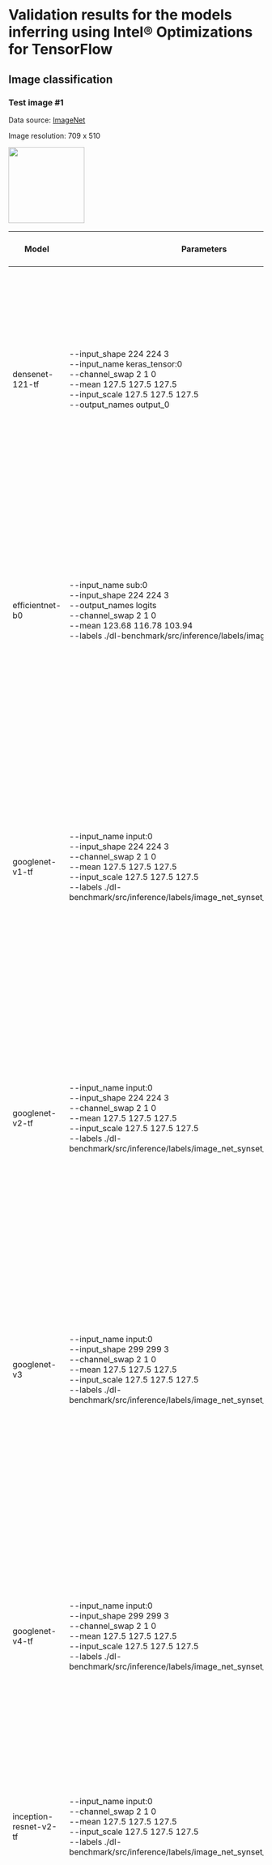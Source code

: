 # Validation results for the models inferring using Intel® Optimizations for TensorFlow

## Image classification

### Test image #1

Data source: [ImageNet][imagenet]

Image resolution: 709 x 510

<div style='float: center'>
<img width="150" src="images\ILSVRC2012_val_00000023.JPEG"></img>
</div>

Model | Parameters | Python API (without using XLA) | Python API (with using XLA)|
-|-|-|-|
densenet-121-tf |--input_shape 224 224 3<br>--input_name keras_tensor:0<br>--channel_swap 2 1 0<br>--mean 127.5 127.5 127.5<br>--input_scale 127.5 127.5 127.5<br>--output_names output_0|0.9906962 Granny Smith<br>0.0014767 lemon<br>0.0012409 orange<br>0.0009354 tennis ball<br>0.0007776 piggy bank, penny bank<br>0.0006042 water jug<br>0.0004794 banana<br>0.0004392 vase<br>0.0004066 pitcher, ewer<br>0.0002944 teapot|0.9906962 Granny Smith<br>0.0014767 lemon<br>0.0012409 orange<br>0.0009354 tennis ball<br>0.0007776 piggy bank, penny bank<br>0.0006042 water jug<br>0.0004794 banana<br>0.0004392 vase<br>0.0004066 pitcher, ewer<br>0.0002944 teapot|
efficientnet-b0 |--input_name sub:0<br>--input_shape 224 224 3<br>--output_names logits<br>--channel_swap 2 1 0<br>--mean 123.68 116.78 103.94<br>--labels ./dl-benchmark/src/inference/labels/image_net_synset.txt|10.7337656 Granny Smith<br>4.8936863 lemon<br>4.3447976 bell pepper<br>4.3027458 orange<br>4.2535648 piggy bank, penny bank<br>4.1575651 tennis ball<br>3.5578172 teapot<br>3.2271135 pomegranate<br>3.1768432 saltshaker, salt shaker<br>3.1720369 acorn|10.7337656 Granny Smith<br>4.8936863 lemon<br>4.3447976 bell pepper<br>4.3027458 orange<br>4.2535648 piggy bank, penny bank<br>4.1575651 tennis ball<br>3.5578172 teapot<br>3.2271135 pomegranate<br>3.1768432 saltshaker, salt shaker<br>3.1720369 acorn|
googlenet-v1-tf |--input_name input:0<br>--input_shape 224 224 3<br>--channel_swap 2 1 0<br>--mean 127.5 127.5 127.5<br>--input_scale 127.5 127.5 127.5<br>--labels ./dl-benchmark/src/inference/labels/image_net_synset_first_class_base.txt|0.6735917 Granny Smith<br>0.0737862 piggy bank, penny bank<br>0.0155381 vase<br>0.0154005 pitcher, ewer<br>0.0136553 saltshaker, salt shaker<br>0.0110440 bell pepper<br>0.0063354 pool table, billiard table, snooker table<br>0.0063268 soap dispenser<br>0.0057057 water jug<br>0.0056899 dumbbell|0.6735917 Granny Smith<br>0.0737862 piggy bank, penny bank<br>0.0155381 vase<br>0.0154005 pitcher, ewer<br>0.0136553 saltshaker, salt shaker<br>0.0110440 bell pepper<br>0.0063354 pool table, billiard table, snooker table<br>0.0063268 soap dispenser<br>0.0057057 water jug<br>0.0056899 dumbbell|
googlenet-v2-tf |--input_name input:0<br>--input_shape 224 224 3<br>--channel_swap 2 1 0<br>--mean 127.5 127.5 127.5<br>--input_scale 127.5 127.5 127.5<br>--labels ./dl-benchmark/src/inference/labels/image_net_synset_first_class_base.txt|0.9849941 Granny Smith<br>0.0010004 lemon<br>0.0009706 pomegranate<br>0.0006835 tennis ball<br>0.0006694 banana<br>0.0004955 orange<br>0.0003062 pitcher, ewer<br>0.0002888 piggy bank, penny bank<br>0.0001519 fig<br>0.0001152 bell pepper|0.9849941 Granny Smith<br>0.0010004 lemon<br>0.0009706 pomegranate<br>0.0006835 tennis ball<br>0.0006694 banana<br>0.0004955 orange<br>0.0003062 pitcher, ewer<br>0.0002888 piggy bank, penny bank<br>0.0001519 fig<br>0.0001152 bell pepper|
googlenet-v3 |--input_name input:0<br>--input_shape 299 299 3<br>--channel_swap 2 1 0<br>--mean 127.5 127.5 127.5<br>--input_scale 127.5 127.5 127.5<br>--labels ./dl-benchmark/src/inference/labels/image_net_synset_first_class_base.txt|0.9867677 Granny Smith<br>0.0008529 bikini, two-piece<br>0.0005354 piggy bank, penny bank<br>0.0003701 pomegranate<br>0.0001682 pool table, billiard table, snooker table<br>0.0001114 brassiere, bra, bandeau<br>0.0001009 orange<br>0.0000922 Band Aid<br>0.0000916 tennis ball<br>0.0000896 syringe|0.9867677 Granny Smith<br>0.0008529 bikini, two-piece<br>0.0005354 piggy bank, penny bank<br>0.0003701 pomegranate<br>0.0001682 pool table, billiard table, snooker table<br>0.0001114 brassiere, bra, bandeau<br>0.0001009 orange<br>0.0000922 Band Aid<br>0.0000916 tennis ball<br>0.0000896 syringe|
googlenet-v4-tf |--input_name input:0<br>--input_shape 299 299 3<br>--channel_swap 2 1 0<br>--mean 127.5 127.5 127.5<br>--input_scale 127.5 127.5 127.5<br>--labels ./dl-benchmark/src/inference/labels/image_net_synset_first_class_base.txt|0.9934987 Granny Smith<br>0.0002234 Rhodesian ridgeback<br>0.0000959 pineapple, ananas<br>0.0000871 hair slide<br>0.0000778 banana<br>0.0000679 orange<br>0.0000540 kuvasz<br>0.0000513 EntleBucher<br>0.0000490 bib<br>0.0000422 traffic light, traffic signal, stoplight|0.9934987 Granny Smith<br>0.0002234 Rhodesian ridgeback<br>0.0000959 pineapple, ananas<br>0.0000871 hair slide<br>0.0000778 banana<br>0.0000679 orange<br>0.0000540 kuvasz<br>0.0000513 EntleBucher<br>0.0000490 bib<br>0.0000422 traffic light, traffic signal, stoplight|
inception-resnet-v2-tf |--input_name input:0<br>--channel_swap 2 1 0<br>--mean 127.5 127.5 127.5<br>--input_scale 127.5 127.5 127.5<br>--labels ./dl-benchmark/src/inference/labels/image_net_synset_first_class_base.txt|9.1747866 Granny Smith<br>4.0729303 pomegranate<br>3.7423978 orange<br>3.7375512 bell pepper<br>3.6937847 piggy bank, penny bank|9.1747866 Granny Smith<br>4.0729303 pomegranate<br>3.7423978 orange<br>3.7375512 bell pepper<br>3.6937847 piggy bank, penny bank|
mixnet-l|--input_name IteratorGetNext:0<br>--output_names logits<br>--input_shape 224 224 3|9.1395369 Granny Smith<br>4.2666969 piggy bank, penny bank<br>3.4046013 saltshaker, salt shaker<br>2.9367111 tennis ball<br>2.5734735 soap dispenser<br>2.5491297 syringe<br>2.4780371 candle, taper, wax light<br>2.4671471 bakery, bakeshop, bakehouse<br>2.4141140 orange<br>2.2456863 pillow|9.1395369 Granny Smith<br>4.2666969 piggy bank, penny bank<br>3.4046013 saltshaker, salt shaker<br>2.9367111 tennis ball<br>2.5734735 soap dispenser<br>2.5491297 syringe<br>2.4780371 candle, taper, wax light<br>2.4671471 bakery, bakeshop, bakehouse<br>2.4141140 orange<br>2.2456863 pillow|
mobilenet-v1-1.0-224-tf |--input_name input:0<br>--channel_swap 2 1 0<br>--mean 127.5 127.5 127.5<br>--input_scale 127.5 127.5 127.5<br>--labels ./dl-benchmark/src/inference/labels/image_net_synset_first_class_base.txt|0.1775393 necklace<br>0.1625960 saltshaker, salt shaker<br>0.0680758 pitcher, ewer<br>0.0600448 syringe<br>0.0574061 Granny Smith|0.1775393 necklace<br>0.1625960 saltshaker, salt shaker<br>0.0680758 pitcher, ewer<br>0.0600448 syringe<br>0.0574061 Granny Smith|
mobilenet-v2-1.0-224 |--input_name input:0<br>--input_shape 224 224 3<br>--channel_swap 2 1 0<br>--mean 127.5 127.5 127.5<br>--input_scale 127.5 127.5 127.5<br>--labels ./dl-benchmark/src/inference/labels/image_net_synset_first_class_base.txt|0.8931151 Granny Smith<br>0.0335338 piggy bank, penny bank<br>0.0027360 saltshaker, salt shaker<br>0.0021255 vase<br>0.0016607 pitcher, ewer|0.8931151 Granny Smith<br>0.0335338 piggy bank, penny bank<br>0.0027360 saltshaker, salt shaker<br>0.0021255 vase<br>0.0016607 pitcher, ewer|
mobilenet-v2-1.4-224 |--input_name input:0<br>--input_shape 224 224 3<br>--channel_swap 2 1 0<br>--mean 127.5 127.5 127.5<br>--input_scale 127.5 127.5 127.5<br>--labels ./dl-benchmark/src/inference/labels/image_net_synset_first_class_base.txt|0.7240402 Granny Smith<br>0.0312107 vase<br>0.0237109 fig<br>0.0122461 piggy bank, penny bank<br>0.0118888 saltshaker, salt shaker|0.7240402 Granny Smith<br>0.0312107 vase<br>0.0237109 fig<br>0.0122461 piggy bank, penny bank<br>0.0118888 saltshaker, salt shaker|
mobilenet-v3-small-1.0-224-tf |-|-|-|
mobilenet-v3-large-1.0-224-tf |-|-|-|
resnet-50-tf |--input_name map/TensorArrayStack/TensorArrayGatherV3:0<br>--input_shape 224 224 3<br>--channel_swap 2 1 0<br>--mean 123.68 116.78 103.94<br>--labels ./dl-benchmark/src/inference/labels/image_net_synset_first_class_base.txt|0.9553044 Granny Smith<br>0.0052123 lemon<br>0.0047184 piggy bank, penny bank<br>0.0045875 orange<br>0.0044232 necklace|0.9553044 Granny Smith<br>0.0052123 lemon<br>0.0047184 piggy bank, penny bank<br>0.0045875 orange<br>0.0044232 necklace|

### Test image #2

Data source: [ImageNet][imagenet]

Image resolution: 500 x 500

<div style='float: center'>
<img width="150" src="images\ILSVRC2012_val_00000247.JPEG">
</div>

Model | Parameters | Python API (without using XLA) | Python API (with using XLA)|
-|-|-|-|
densenet-121-tf |--input_shape 224 224 3<br>--input_name keras_tensor:0<br>--channel_swap 2 1 0<br>--mean 127.5 127.5 127.5<br>--input_scale 127.5 127.5 127.5<br>--output_names output_0|0.9974865 junco, snowbird<br>0.0010784 brambling, Fringilla montifringilla<br>0.0006608 chickadee<br>0.0003314 indigo bunting, indigo finch, indigo bird, Passerina cyanea<br>0.0001343 water ouzel, dipper<br>0.0000895 hummingbird<br>0.0000695 goldfinch, Carduelis carduelis<br>0.0000309 magpie<br>0.0000182 jay<br>0.0000166 house finch, linnet, Carpodacus mexicanus|0.9974865 junco, snowbird<br>0.0010784 brambling, Fringilla montifringilla<br>0.0006608 chickadee<br>0.0003314 indigo bunting, indigo finch, indigo bird, Passerina cyanea<br>0.0001343 water ouzel, dipper<br>0.0000895 hummingbird<br>0.0000695 goldfinch, Carduelis carduelis<br>0.0000309 magpie<br>0.0000182 jay<br>0.0000166 house finch, linnet, Carpodacus mexicanus|
efficientnet-b0 |--input_name sub:0<br>--input_shape 224 224 3<br>--output_names logits<br>--channel_swap 2 1 0<br>--mean 123.68 116.78 103.94<br>--labels ./dl-benchmark/src/inference/labels/image_net_synset.txt|7.7920899 junco, snowbird<br>5.7337275 chickadee<br>5.4845691 water ouzel, dipper<br>3.9789405 brambling, Fringilla montifringilla<br>3.1936705 bulbul<br>2.9660630 goldfinch, Carduelis carduelis<br>2.3687637 red-backed sandpiper, dunlin, Erolia alpina<br>2.3143539 house finch, linnet, Carpodacus mexicanus<br>2.0986230 magpie<br>2.0537992 jay|7.7920899 junco, snowbird<br>5.7337275 chickadee<br>5.4845691 water ouzel, dipper<br>3.9789405 brambling, Fringilla montifringilla<br>3.1936705 bulbul<br>2.9660630 goldfinch, Carduelis carduelis<br>2.3687637 red-backed sandpiper, dunlin, Erolia alpina<br>2.3143539 house finch, linnet, Carpodacus mexicanus<br>2.0986230 magpie<br>2.0537992 jay|
googlenet-v1-tf |--input_name input:0<br>--input_shape 224 224 3<br>--channel_swap 2 1 0<br>--mean 127.5 127.5 127.5<br>--input_scale 127.5 127.5 127.5<br>--labels ./dl-benchmark/src/inference/labels/image_net_synset_first_class_base.txt|0.7443175 junco, snowbird<br>0.0474521 brambling, Fringilla montifringilla<br>0.0457433 chickadee<br>0.0213393 goldfinch, Carduelis carduelis<br>0.0085103 house finch, linnet, Carpodacus mexicanus<br>0.0063562 water ouzel, dipper<br>0.0061872 indigo bunting, indigo finch, indigo bird, Passerina cyanea<br>0.0021891 bulbul<br>0.0020557 jay<br>0.0009130 magpie|0.7443175 junco, snowbird<br>0.0474521 brambling, Fringilla montifringilla<br>0.0457433 chickadee<br>0.0213393 goldfinch, Carduelis carduelis<br>0.0085103 house finch, linnet, Carpodacus mexicanus<br>0.0063562 water ouzel, dipper<br>0.0061872 indigo bunting, indigo finch, indigo bird, Passerina cyanea<br>0.0021891 bulbul<br>0.0020557 jay<br>0.0009130 magpie|
googlenet-v2-tf |--input_name input:0<br>--input_shape 224 224 3<br>--channel_swap 2 1 0<br>--mean 127.5 127.5 127.5<br>--input_scale 127.5 127.5 127.5<br>--labels ./dl-benchmark/src/inference/labels/image_net_synset_first_class_base.txt|0.9265916 junco, snowbird<br>0.0166746 brambling, Fringilla montifringilla<br>0.0058714 chickadee<br>0.0026126 water ouzel, dipper<br>0.0022344 indigo bunting, indigo finch, indigo bird, Passerina cyanea<br>0.0022262 goldfinch, Carduelis carduelis<br>0.0015069 house finch, linnet, Carpodacus mexicanus<br>0.0006082 jay<br>0.0005987 loupe, jeweler's loupe<br>0.0003603 American coot, marsh hen, mud hen, water hen, Fulica americana|0.9265916 junco, snowbird<br>0.0166746 brambling, Fringilla montifringilla<br>0.0058714 chickadee<br>0.0026126 water ouzel, dipper<br>0.0022344 indigo bunting, indigo finch, indigo bird, Passerina cyanea<br>0.0022262 goldfinch, Carduelis carduelis<br>0.0015069 house finch, linnet, Carpodacus mexicanus<br>0.0006082 jay<br>0.0005987 loupe, jeweler's loupe<br>0.0003603 American coot, marsh hen, mud hen, water hen, Fulica americana|
googlenet-v3 |--input_name input:0<br>--input_shape 299 299 3<br>--channel_swap 2 1 0<br>--mean 127.5 127.5 127.5<br>--input_scale 127.5 127.5 127.5<br>--labels ./dl-benchmark/src/inference/labels/image_net_synset_first_class_base.txt|0.9488295 junco, snowbird<br>0.0005887 water ouzel, dipper<br>0.0004797 iron, smoothing iron<br>0.0003071 indigo bunting, indigo finch, indigo bird, Passerina cyanea<br>0.0002692 cleaver, meat cleaver, chopper<br>0.0002677 ox<br>0.0002656 oxcart<br>0.0002526 photocopier<br>0.0002514 brambling, Fringilla montifringilla<br>0.0002449 cougar, puma, catamount, mountain lion, painter, panther, Felis concolor|0.9488295 junco, snowbird<br>0.0005887 water ouzel, dipper<br>0.0004797 iron, smoothing iron<br>0.0003071 indigo bunting, indigo finch, indigo bird, Passerina cyanea<br>0.0002692 cleaver, meat cleaver, chopper<br>0.0002677 ox<br>0.0002656 oxcart<br>0.0002526 photocopier<br>0.0002514 brambling, Fringilla montifringilla<br>0.0002449 cougar, puma, catamount, mountain lion, painter, panther, Felis concolor|
googlenet-v4-tf |--input_name input:0<br>--input_shape 299 299 3<br>--channel_swap 2 1 0<br>--mean 127.5 127.5 127.5<br>--input_scale 127.5 127.5 127.5<br>--labels ./dl-benchmark/src/inference/labels/image_net_synset_first_class_base.txt|0.9399364 junco, snowbird<br>0.0005925 indigo bunting, indigo finch, indigo bird, Passerina cyanea<br>0.0005340 chickadee<br>0.0005273 brambling, Fringilla montifringilla<br>0.0004121 house finch, linnet, Carpodacus mexicanus<br>0.0004003 water ouzel, dipper<br>0.0003616 hamster<br>0.0002994 goldfinch, Carduelis carduelis<br>0.0002704 koala, koala bear, kangaroo bear, native bear, Phascolarctos cinereus<br>0.0002471 robin, American robin, Turdus migratorius|0.9399364 junco, snowbird<br>0.0005925 indigo bunting, indigo finch, indigo bird, Passerina cyanea<br>0.0005340 chickadee<br>0.0005273 brambling, Fringilla montifringilla<br>0.0004121 house finch, linnet, Carpodacus mexicanus<br>0.0004003 water ouzel, dipper<br>0.0003616 hamster<br>0.0002994 goldfinch, Carduelis carduelis<br>0.0002704 koala, koala bear, kangaroo bear, native bear, Phascolarctos cinereus<br>0.0002471 robin, American robin, Turdus migratorius|
inception-resnet-v2-tf |--input_name input:0<br>--channel_swap 2 1 0<br>--mean 127.5 127.5 127.5<br>--input_scale 127.5 127.5 127.5<br>--labels ./dl-benchmark/src/inference/labels/image_net_synset_first_class_base.txt|10.2994785 junco, snowbird<br>5.9667974 brambling, Fringilla montifringilla<br>3.8809638 indigo bunting, indigo finch, indigo bird, Passerina cyanea<br>3.7881403 house finch, linnet, Carpodacus mexicanus<br>3.4699843 goldfinch, Carduelis carduelis|10.2994785 junco, snowbird<br>5.9667974 brambling, Fringilla montifringilla<br>3.8809638 indigo bunting, indigo finch, indigo bird, Passerina cyanea<br>3.7881403 house finch, linnet, Carpodacus mexicanus<br>3.4699843 goldfinch, Carduelis carduelis|
mixnet-l|--input_name IteratorGetNext:0<br>--output_names logits<br>--input_shape 224 224 3|8.9584866 junco, snowbird<br>5.7800508 brambling, Fringilla montifringilla<br>4.1285877 water ouzel, dipper<br>3.8712854 goldfinch, Carduelis carduelis<br>3.6966913 chickadee<br>3.1218438 indigo bunting, indigo finch, indigo bird, Passerina cyanea<br>2.9483540 house finch, linnet, Carpodacus mexicanus<br>1.7852575 face powder<br>1.7800363 chain<br>1.6861986 hamster|8.9584866 junco, snowbird<br>5.7800508 brambling, Fringilla montifringilla<br>4.1285877 water ouzel, dipper<br>3.8712854 goldfinch, Carduelis carduelis<br>3.6966913 chickadee<br>3.1218438 indigo bunting, indigo finch, indigo bird, Passerina cyanea<br>2.9483540 house finch, linnet, Carpodacus mexicanus<br>1.7852575 face powder<br>1.7800363 chain<br>1.6861986 hamster|
mobilenet-v1-1.0-224-tf |--input_name input:0<br>--channel_swap 2 1 0<br>--mean 127.5 127.5 127.5<br>--input_scale 127.5 127.5 127.5<br>--labels ./dl-benchmark/src/inference/labels/image_net_synset_first_class_base.txt|0.9818491 junco, snowbird<br>0.0097170 house finch, linnet, Carpodacus mexicanus<br>0.0029993 brambling, Fringilla montifringilla<br>0.0022394 goldfinch, Carduelis carduelis<br>0.0022212 chickadee|0.9818491 junco, snowbird<br>0.0097170 house finch, linnet, Carpodacus mexicanus<br>0.0029993 brambling, Fringilla montifringilla<br>0.0022394 goldfinch, Carduelis carduelis<br>0.0022212 chickadee|
mobilenet-v2-1.0-224 |--input_name input:0<br>--input_shape 224 224 3<br>--channel_swap 2 1 0<br>--mean 127.5 127.5 127.5<br>--input_scale 127.5 127.5 127.5<br>--labels ./dl-benchmark/src/inference/labels/image_net_synset_first_class_base.txt|0.8770270 junco, snowbird<br>0.0143872 water ouzel, dipper<br>0.0103318 chickadee<br>0.0063065 brambling, Fringilla montifringilla<br>0.0013868 red-backed sandpiper, dunlin, Erolia alpina|0.8770270 junco, snowbird<br>0.0143872 water ouzel, dipper<br>0.0103318 chickadee<br>0.0063065 brambling, Fringilla montifringilla<br>0.0013868 red-backed sandpiper, dunlin, Erolia alpina|
mobilenet-v2-1.4-224 |--input_name input:0<br>--input_shape 224 224 3<br>--channel_swap 2 1 0<br>--mean 127.5 127.5 127.5<br>--input_scale 127.5 127.5 127.5<br>--labels ./dl-benchmark/src/inference/labels/image_net_synset_first_class_base.txt|0.6637316 junco, snowbird<br>0.0811651 chickadee<br>0.0119593 water ouzel, dipper<br>0.0038528 brambling, Fringilla montifringilla<br>0.0022498 goldfinch, Carduelis carduelis|0.6637316 junco, snowbird<br>0.0811651 chickadee<br>0.0119593 water ouzel, dipper<br>0.0038528 brambling, Fringilla montifringilla<br>0.0022498 goldfinch, Carduelis carduelis|
mobilenet-v3-small-1.0-224-tf |-|-|-|
mobilenet-v3-large-1.0-224-tf |-|-|-|
resnet-50-tf |--input_name map/TensorArrayStack/TensorArrayGatherV3:0<br>--input_shape 224 224 3<br>--channel_swap 2 1 0<br>--mean 123.68 116.78 103.94<br>--labels ./dl-benchmark/src/inference/labels/image_net_synset_first_class_base.txt|0.9983400 junco, snowbird<br>0.0004680 brambling, Fringilla montifringilla<br>0.0003848 chickadee<br>0.0003656 water ouzel, dipper<br>0.0003383 goldfinch, Carduelis carduelis|0.9983400 junco, snowbird<br>0.0004680 brambling, Fringilla montifringilla<br>0.0003848 chickadee<br>0.0003656 water ouzel, dipper<br>0.0003383 goldfinch, Carduelis carduelis|

### Test image #3

Data source: [ImageNet][imagenet]

Image resolution: 333 x 500

<div style='float: center'>
<img width="150" src="images\ILSVRC2012_val_00018592.JPEG">
</div>

Model | Parameters | Python API (without using XLA) | Python API (with using XLA)|
-|-|-|-|
densenet-121-tf |--input_shape 224 224 3<br>--input_name keras_tensor:0<br>--channel_swap 2 1 0<br>--mean 127.5 127.5 127.5<br>--input_scale 127.5 127.5 127.5<br>--output_names output_0|0.4439965 liner, ocean liner<br>0.1304450 drilling platform, offshore rig<br>0.0822599 container ship, containership, container vessel<br>0.0457604 aircraft carrier, carrier, flattop, attack aircraft carrier<br>0.0422195 dock, dockage, docking facility<br>0.0352443 fireboat<br>0.0330128 submarine, pigboat, sub, U-boat<br>0.0322974 breakwater, groin, groyne, mole, bulwark, seawall, jetty<br>0.0270287 lifeboat<br>0.0120249 beacon, lighthouse, beacon light, pharos|0.4439965 liner, ocean liner<br>0.1304450 drilling platform, offshore rig<br>0.0822599 container ship, containership, container vessel<br>0.0457604 aircraft carrier, carrier, flattop, attack aircraft carrier<br>0.0422195 dock, dockage, docking facility<br>0.0352443 fireboat<br>0.0330128 submarine, pigboat, sub, U-boat<br>0.0322974 breakwater, groin, groyne, mole, bulwark, seawall, jetty<br>0.0270287 lifeboat<br>0.0120249 beacon, lighthouse, beacon light, pharos|
efficientnet-b0 |--input_name sub:0<br>--input_shape 224 224 3<br>--output_names logits<br>--channel_swap 2 1 0<br>--mean 123.68 116.78 103.94<br>--labels ./dl-benchmark/src/inference/labels/image_net_synset.txt|6.3308706 breakwater, groin, groyne, mole, bulwark, seawall, jetty<br>5.6206555 beacon, lighthouse, beacon light, pharos<br>5.5816450 liner, ocean liner<br>5.2046542 submarine, pigboat, sub, U-boat<br>5.1616158 lifeboat<br>4.8865576 drilling platform, offshore rig<br>4.8124046 seashore, coast, seacoast, sea-coast<br>4.6078129 wreck<br>4.2392783 fireboat<br>4.1382837 container ship, containership, container vessel|6.3308706 breakwater, groin, groyne, mole, bulwark, seawall, jetty<br>5.6206555 beacon, lighthouse, beacon light, pharos<br>5.5816450 liner, ocean liner<br>5.2046542 submarine, pigboat, sub, U-boat<br>5.1616158 lifeboat<br>4.8865576 drilling platform, offshore rig<br>4.8124046 seashore, coast, seacoast, sea-coast<br>4.6078129 wreck<br>4.2392783 fireboat<br>4.1382837 container ship, containership, container vessel|
googlenet-v1-tf |--input_name input:0<br>--input_shape 224 224 3<br>--channel_swap 2 1 0<br>--mean 127.5 127.5 127.5<br>--input_scale 127.5 127.5 127.5<br>--labels ./dl-benchmark/src/inference/labels/image_net_synset_first_class_base.txt|0.1235983 breakwater, groin, groyne, mole, bulwark, seawall, jetty<br>0.1017589 liner, ocean liner<br>0.0949445 drilling platform, offshore rig<br>0.0817945 container ship, containership, container vessel<br>0.0486889 fireboat<br>0.0372103 lifeboat<br>0.0222339 submarine, pigboat, sub, U-boat<br>0.0194757 beacon, lighthouse, beacon light, pharos<br>0.0187142 aircraft carrier, carrier, flattop, attack aircraft carrier<br>0.0149769 dock, dockage, docking facility|0.1235983 breakwater, groin, groyne, mole, bulwark, seawall, jetty<br>0.1017589 liner, ocean liner<br>0.0949445 drilling platform, offshore rig<br>0.0817945 container ship, containership, container vessel<br>0.0486889 fireboat<br>0.0372103 lifeboat<br>0.0222339 submarine, pigboat, sub, U-boat<br>0.0194757 beacon, lighthouse, beacon light, pharos<br>0.0187142 aircraft carrier, carrier, flattop, attack aircraft carrier<br>0.0149769 dock, dockage, docking facility|
googlenet-v2-tf |--input_name input:0<br>--input_shape 224 224 3<br>--channel_swap 2 1 0<br>--mean 127.5 127.5 127.5<br>--input_scale 127.5 127.5 127.5<br>--labels ./dl-benchmark/src/inference/labels/image_net_synset_first_class_base.txt|0.2662658 container ship, containership, container vessel<br>0.0966039 dock, dockage, docking facility<br>0.0876836 breakwater, groin, groyne, mole, bulwark, seawall, jetty<br>0.0488675 beacon, lighthouse, beacon light, pharos<br>0.0343598 drilling platform, offshore rig<br>0.0228717 lifeboat<br>0.0226615 liner, ocean liner<br>0.0193398 fireboat<br>0.0147396 water bottle<br>0.0085407 submarine, pigboat, sub, U-boat|0.2662658 container ship, containership, container vessel<br>0.0966039 dock, dockage, docking facility<br>0.0876836 breakwater, groin, groyne, mole, bulwark, seawall, jetty<br>0.0488675 beacon, lighthouse, beacon light, pharos<br>0.0343598 drilling platform, offshore rig<br>0.0228717 lifeboat<br>0.0226615 liner, ocean liner<br>0.0193398 fireboat<br>0.0147396 water bottle<br>0.0085407 submarine, pigboat, sub, U-boat|
googlenet-v3 |--input_name input:0<br>--input_shape 299 299 3<br>--channel_swap 2 1 0<br>--mean 127.5 127.5 127.5<br>--input_scale 127.5 127.5 127.5<br>--labels ./dl-benchmark/src/inference/labels/image_net_synset_first_class_base.txt|0.4653859 beacon, lighthouse, beacon light, pharos<br>0.3437518 breakwater, groin, groyne, mole, bulwark, seawall, jetty<br>0.0512174 submarine, pigboat, sub, U-boat<br>0.0174646 liner, ocean liner<br>0.0134647 lifeboat<br>0.0114189 container ship, containership, container vessel<br>0.0101290 fireboat<br>0.0070726 wreck<br>0.0037166 drilling platform, offshore rig<br>0.0036825 promontory, headland, head, foreland|0.4653859 beacon, lighthouse, beacon light, pharos<br>0.3437518 breakwater, groin, groyne, mole, bulwark, seawall, jetty<br>0.0512174 submarine, pigboat, sub, U-boat<br>0.0174646 liner, ocean liner<br>0.0134647 lifeboat<br>0.0114189 container ship, containership, container vessel<br>0.0101290 fireboat<br>0.0070726 wreck<br>0.0037166 drilling platform, offshore rig<br>0.0036825 promontory, headland, head, foreland|
googlenet-v4-tf |--input_name input:0<br>--input_shape 299 299 3<br>--channel_swap 2 1 0<br>--mean 127.5 127.5 127.5<br>--input_scale 127.5 127.5 127.5<br>--labels ./dl-benchmark/src/inference/labels/image_net_synset_first_class_base.txt|0.4704932 beacon, lighthouse, beacon light, pharos<br>0.1695956 breakwater, groin, groyne, mole, bulwark, seawall, jetty<br>0.0431101 lifeboat<br>0.0307511 fireboat<br>0.0149649 dock, dockage, docking facility<br>0.0143449 pier<br>0.0133830 drilling platform, offshore rig<br>0.0108169 submarine, pigboat, sub, U-boat<br>0.0082825 wreck<br>0.0072376 container ship, containership, container vessel|0.4704932 beacon, lighthouse, beacon light, pharos<br>0.1695956 breakwater, groin, groyne, mole, bulwark, seawall, jetty<br>0.0431101 lifeboat<br>0.0307511 fireboat<br>0.0149649 dock, dockage, docking facility<br>0.0143449 pier<br>0.0133830 drilling platform, offshore rig<br>0.0108169 submarine, pigboat, sub, U-boat<br>0.0082825 wreck<br>0.0072376 container ship, containership, container vessel|
inception-resnet-v2-tf |--input_name input:0<br>--channel_swap 2 1 0<br>--mean 127.5 127.5 127.5<br>--input_scale 127.5 127.5 127.5<br>--labels ./dl-benchmark/src/inference/labels/image_net_synset_first_class_base.txt|6.6930799 fireboat<br>6.1025167 breakwater, groin, groyne, mole, bulwark, seawall, jetty<br>6.0896273 lifeboat<br>5.7389712 container ship, containership, container vessel<br>5.4940562 dock, dockage, docking facility|6.6930799 fireboat<br>6.1025167 breakwater, groin, groyne, mole, bulwark, seawall, jetty<br>6.0896273 lifeboat<br>5.7389712 container ship, containership, container vessel<br>5.4940562 dock, dockage, docking facility|
mixnet-l|--input_name IteratorGetNext:0<br>--output_names logits<br>--input_shape 224 224 3|8.3550520 breakwater, groin, groyne, mole, bulwark, seawall, jetty<br>7.1289797 container ship, containership, container vessel<br>6.9460378 beacon, lighthouse, beacon light, pharos<br>6.7993770 lifeboat<br>6.4594803 fireboat<br>6.4359784 catamaran<br>6.4354229 wreck<br>6.3726940 drilling platform, offshore rig<br>6.2994452 amphibian, amphibious vehicle<br>5.8687139 submarine, pigboat, sub, U-boat|8.3550520 breakwater, groin, groyne, mole, bulwark, seawall, jetty<br>7.1289797 container ship, containership, container vessel<br>6.9460378 beacon, lighthouse, beacon light, pharos<br>6.7993770 lifeboat<br>6.4594803 fireboat<br>6.4359784 catamaran<br>6.4354229 wreck<br>6.3726940 drilling platform, offshore rig<br>6.2994452 amphibian, amphibious vehicle<br>5.8687139 submarine, pigboat, sub, U-boat|
mobilenet-v1-1.0-224-tf |--input_name input:0<br>--channel_swap 2 1 0<br>--mean 127.5 127.5 127.5<br>--input_scale 127.5 127.5 127.5<br>--labels ./dl-benchmark/src/inference/labels/image_net_synset_first_class_base.txt|0.3759801 liner, ocean liner<br>0.1252522 lifeboat<br>0.1200093 breakwater, groin, groyne, mole, bulwark, seawall, jetty<br>0.0882490 beacon, lighthouse, beacon light, pharos<br>0.0568063 fireboat|0.3759801 liner, ocean liner<br>0.1252522 lifeboat<br>0.1200093 breakwater, groin, groyne, mole, bulwark, seawall, jetty<br>0.0882490 beacon, lighthouse, beacon light, pharos<br>0.0568063 fireboat|
mobilenet-v2-1.0-224 |--input_name input:0<br>--input_shape 224 224 3<br>--channel_swap 2 1 0<br>--mean 127.5 127.5 127.5<br>--input_scale 127.5 127.5 127.5<br>--labels ./dl-benchmark/src/inference/labels/image_net_synset_first_class_base.txt|0.1885883 beacon, lighthouse, beacon light, pharos<br>0.1434043 liner, ocean liner<br>0.0768170 breakwater, groin, groyne, mole, bulwark, seawall, jetty<br>0.0497303 drilling platform, offshore rig<br>0.0225758 container ship, containership, container vessel|0.1885883 beacon, lighthouse, beacon light, pharos<br>0.1434043 liner, ocean liner<br>0.0768170 breakwater, groin, groyne, mole, bulwark, seawall, jetty<br>0.0497303 drilling platform, offshore rig<br>0.0225758 container ship, containership, container vessel|
mobilenet-v2-1.4-224 |--input_name input:0<br>--input_shape 224 224 3<br>--channel_swap 2 1 0<br>--mean 127.5 127.5 127.5<br>--input_scale 127.5 127.5 127.5<br>--labels ./dl-benchmark/src/inference/labels/image_net_synset_first_class_base.txt|0.1300134 container ship, containership, container vessel<br>0.0765783 lifeboat<br>0.0406071 dock, dockage, docking facility<br>0.0393021 drilling platform, offshore rig<br>0.0381023 liner, ocean liner|0.1300134 container ship, containership, container vessel<br>0.0765783 lifeboat<br>0.0406071 dock, dockage, docking facility<br>0.0393021 drilling platform, offshore rig<br>0.0381023 liner, ocean liner|
mobilenet-v3-small-1.0-224-tf |-|-|-|
mobilenet-v3-large-1.0-224-tf |-|-|-|
resnet-50-tf |--input_name map/TensorArrayStack/TensorArrayGatherV3:0<br>--input_shape 224 224 3<br>--channel_swap 2 1 0<br>--mean 123.68 116.78 103.94<br>--labels ./dl-benchmark/src/inference/labels/image_net_synset_first_class_base.txt|0.2357705 breakwater, groin, groyne, mole, bulwark, seawall, jetty<br>0.1480758 liner, ocean liner<br>0.1104694 container ship, containership, container vessel<br>0.1095414 drilling platform, offshore rig<br>0.0915567 beacon, lighthouse, beacon light, pharos|0.2357705 breakwater, groin, groyne, mole, bulwark, seawall, jetty<br>0.1480758 liner, ocean liner<br>0.1104694 container ship, containership, container vessel<br>0.1095414 drilling platform, offshore rig<br>0.0915567 beacon, lighthouse, beacon light, pharos|

## Object detection

### Test image #1

Data source: [ImageNet][imagenet]

Image resolution: 709 x 510

<div style='float: center'>
<img width="150" src="images\ILSVRC2012_val_00000023.JPEG"></img>
<img width="150" src="detection\ILSVRC2012_val_00000023.JPEG"></img>
</div>
Bounding boxes (upper left and bottom right corners):<br>
(55, 155), (236, 375)<br>
(190, 190), (380, 400)<br>
(374, 209), (588, 422)<br>
(289, 111), (440, 255)<br>
(435, 160), (615, 310)<br>

 Model | Python API |
-------|-------------------------|
ctpn|-|
efficientdet-d0|-|
efficientdet-d1|-|
faster_rcnn_inception_resnet_v2_atrous_coco|-|
faster_rcnn_resnet50_coco|-|
retinanet|-|
rfcn-resnet101-coco|-|
ssd_mobilenet_v1_coco|-|
ssd_mobilenet_v1_fpn_coco|-|
ssdlite_mobilenet_v2|-|

### Test image #2

Data source: [ImageNet][imagenet]

Image resolution: 500 x 500

<div style='float: center'>
<img width="150" src="images\ILSVRC2012_val_00000247.JPEG">
<img width="150" src="detection\ILSVRC2012_val_00000247.JPEG">
</div>
Bounding box (upper left and bottom right corners):<br>
(117, 86), (365, 465)<br>

 Model | Python API |
-------|-------------------------|
ctpn|-|
efficientdet-d0|-|
efficientdet-d1|-|
faster_rcnn_inception_resnet_v2_atrous_coco|-|
faster_rcnn_resnet50_coco|-|
retinanet|-|
rfcn-resnet101-coco|-|
ssd_mobilenet_v1_coco|-|
ssd_mobilenet_v1_fpn_coco|-|
ssdlite_mobilenet_v2|-|

### Test image #3

Data source: [ImageNet][imagenet]

Image resolution: 333 x 500

<div style='float: center'>
<img width="150" src="images\ILSVRC2012_val_00018592.JPEG">
<img width="150" src="detection\ILSVRC2012_val_00018592.JPEG">
</div>
Bounding box (upper left and bottom right corners):<br>
(82, 262), (269, 376)<br>

 Model | Python API |
-------|-------------------------|
ctpn|-|
efficientdet-d0|-|
efficientdet-d1|-|
faster_rcnn_inception_resnet_v2_atrous_coco|-|
faster_rcnn_resnet50_coco|-|
retinanet|-|
rfcn-resnet101-coco|-|
ssd_mobilenet_v1_coco|-|
ssd_mobilenet_v1_fpn_coco|-|
ssdlite_mobilenet_v2|-|

### Test image #4

Data source: [MS COCO][ms_coco]

Image resolution: 640 x 480

<div style='float: center'>
<img width="300" src="images\9.jpg">
<img width="300" src="detection\faster_rcnn_out.bmp">
</div>
Bounding boxes (upper left and bottom right corners):<br>
TV (110, 41), (397, 304)<br>
MOUSE (508, 337), (559, 374)<br>
KEYBOARD (241, 342), (496, 461)<br>

 Model | Python API |
-------|-------------------------|
ctpn|-|
efficientdet-d0|-|
efficientdet-d1|-|
faster_rcnn_inception_resnet_v2_atrous_coco|-|
faster_rcnn_resnet50_coco|-|
retinanet|-|
rfcn-resnet101-coco|-|
ssd_mobilenet_v1_coco|-|
ssd_mobilenet_v1_fpn_coco|-|
ssdlite_mobilenet_v2|-|

### Test image #5

Data source: [Pascal VOC][PASCAL_VOC_2012]

Image resolution: 500 x 375

<div style='float: center'>
<img width="300" src="images\2011_002352.jpg">
<img width="300" src="detection\python_yolo_voc_2011_002352.bmp">
</div>
Bounding box (upper left and bottom right corners):<br>
AEROPLANE (131, 21), (248, 414)<br>

 Model | Python API |
-------|-------------------------|
ctpn|-|
efficientdet-d0|-|
efficientdet-d1|-|
faster_rcnn_inception_resnet_v2_atrous_coco|-|
faster_rcnn_resnet50_coco|-|
retinanet|-|
rfcn-resnet101-coco|-|
ssd_mobilenet_v1_coco|-|
ssd_mobilenet_v1_fpn_coco|-|
ssdlite_mobilenet_v2|-|

### Test image #6

Data source: [MS COCO][ms_coco]

Image resolution: 640 x 427

<div style='float: center'>
<img width="300" src="images\000000367818.jpg">
<img width="300" src="detection\python_yolo_coco_000000367818.bmp">
</div>

Bounding boxes (upper left and bottom right corners):<br>
PERSON (86, 84), (394, 188)<br>
HORSE (44, 108), (397, 565)<br>

 Model | Python API |
-------|-------------------------|
ctpn|-|
efficientdet-d0|-|
efficientdet-d1|-|
faster_rcnn_inception_resnet_v2_atrous_coco|-|
faster_rcnn_resnet50_coco|-|
retinanet|-|
rfcn-resnet101-coco|-|
ssd_mobilenet_v1_coco|-|
ssd_mobilenet_v1_fpn_coco|-|
ssdlite_mobilenet_v2|-|

## Semantic segmentation

### Test image #1

Data source: -

Image resolution: -

Image: -

Segmented images are identical.

 Model | Python API |
-------|-------------------------|
deeplabv3|-|

## Instance segmentation

### Test image #1

Data source: [MS COCO][ms_coco]

Image resolution: 640 x 480

Image:
<div style='float: center'>
<img width="300" src="images\22.jpg"></img>
</div>

Segmented images are identical.

 Model | Python API |
-------|-------------------------|
mask_rcnn_resnet50_atrous_coco|-|
mask_rcnn_inception_resnet_v2_atrous_coco|-|


Color map:

<div style='float: center'>
<img width="300" src="instance_segmentation\mscoco90_colormap.jpg">
</div>


<!-- LINKS -->
[imagenet]: http://www.image-net.org
[ms_coco]: http://cocodataset.org
[PASCAL_VOC_2012]: http://host.robots.ox.ac.uk/pascal/VOC/voc2012
